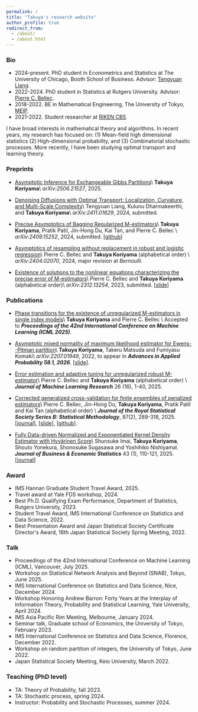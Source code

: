 ```yaml
---
permalink: /
title: "Takuya's research website"
author_profile: true
redirect_from: 
  - /about/
  - /about.html
---
```


<!-- ### About me
I am a first-year Ph.D. student in Statistics at The University of Chicago, Booth School of Business. I'm broadly interested in mathematical theory and algorithm for statistics and machine learning. -->

<!-- Before joining UChicago, I spent two years as a Ph.D. student in Statistics at Rutgers University, working with Professor [Pierre C. Bellec](https://statweb.rutgers.edu/PCB71/). 

I received my Bachelor’s degree in 2022 from [the University of Tokyo](https://www.keisu.t.u-tokyo.ac.jp/en/), majoring in Math & CS.  -->
<!-- During my undergraduate studies, I also worked as a student researcher at [RIKEN Center for Brain Science](https://cbs.riken.jp/en/).   -->

### Bio
* 2024-present. PhD student in Econometrics and Statistics at The University of Chicago, Booth School of Business.
 Advisor: [Tengyuan Liang](https://tyliang.github.io/). 
* 2022-2024. PhD student in Statistics at Rutgers University. Advisor: [Pierre C. Bellec](https://statweb.rutgers.edu/PCB71/). 
* 2018-2022. BE in Mathematical Engineering, The University of Tokyo, [MEIP](https://www.keisu.t.u-tokyo.ac.jp/en/). 
* 2021-2022. Student researcher at [RIKEN CBS](https://cbs.riken.jp/en/about/)


I have broad interests in mathematical theory and algorithms. In recent years, my research has focused on:
(1) Mean-field high dimensional statistics
(2) High-dimensional probability, and 
(3) Combinatorial stochastic processes.
More recently, I have been studying optimal transport and learning theory. 

### Preprints 
* [Asymptotic Inference for Exchangeable Gibbs Partitions](https://arxiv.org/abs/2506.21527)\\
__Takuya Koriyama__\\
*arXiv:2506.21527*, 2025. 

* [Denoising Diffusions with Optimal Transport: Localization, Curvature, and Multi-Scale Complexity](https://arxiv.org/abs/2411.01629)\\
Tengyuan Liang, Kulunu Dharmakeerthi, and __Takuya Koriyama__\\
*arXiv:2411.01629*, 2024, submitted.

* [Precise Asymptotics of Bagging Regularized M-estimators](https://arxiv.org/abs/2409.15252)\\
__Takuya Koriyama__, Pratik Patil, Jin-Hong Du, Kai Tan, and Pierre C. Bellec \\
*arXiv:2409.15252*, 2024, submitted. [[github](https://github.com/jaydu1/subagging-asymptotics)]

* [Asymptotics of resampling without replacement in robust and logistic regression](https://arxiv.org/abs/2404.02070)\\
Pierre C. Bellec and __Takuya Koriyama__ (alphabetical order) \\
*arXiv:2404.02070*, 2024, major revision at *Bernoulli*.

* [Existence of solutions to the nonlinear equations characterizing the precise error of M-estimators](https://arxiv.org/abs/2312.13254)\\
Pierre C. Bellec and __Takuya Koriyama__ (alphabetical order)\\
*arXiv:2312.13254*, 2023, submitted. [[slide](../files/nonlinear_system_slide.pdf)]

### Publications
* [Phase transitions for the existence of unregularized M-estimators in single index models](https://arxiv.org/abs/2501.03163)\\
__Takuya Koriyama__ and Pierre C. Bellec \\
Accepted to __*Proceedings of the 42nd International Conference on Machine Learning (ICML 2025)*__. 

* [Asymptotic mixed normality of maximum likelihood estimator for Ewens--Pitman partition](https://arxiv.org/abs/2207.01949v4)\\
__Takuya Koriyama__, Takeru Matsuda and Fumiyasu Komaki\\
*arXiv:2207.01949*, 2022, to appear in __*Advances in Applied Probability 58.1, 2026*__.  [[slide](../files/slide_ep.pdf)]. 

* [Error estimation and adaptive tuning for unregularized robust M-estimator](https://jmlr.org/papers/v26/24-0060.html)\\
Pierre C. Bellec and __Takuya Koriyama__ (alphabetical order) \\
__*Journal of Machine Learning Research*__ 26 (16), 1-40, 2025.

* [Corrected generalized cross-validation for finite ensembles of penalized estimators](https://arxiv.org/abs/2310.01374)\\
Pierre C. Bellec, Jin-Hong Du, __Takuya Koriyama__, Pratik Patil and Kai Tan (alphabetical order) \\
__*Journal of the Royal Statistical Society Series B: Statistical Methodology*__, 87(2), 289-318, 2025. [[journal](https://doi.org/10.1093/jrsssb/qkae092)], [[slide](../files/slide_cgcv.pdf)], [[github](https://github.com/kaitan365/CorrectedGCV)].

* [Fully Data-driven Normalized and Exponentiated Kernel Density Estimator with Hyvärinen Score](https://arxiv.org/abs/2212.00984)\\
Shunsuke Imai, __Takuya Koriyama__, Shouto Yonekura, Shonosuke Sugasawa and Yoshihiko Nishiyama\\
__*Journal of Business & Economic Statistics*__ 43 (1), 110-121, 2025. [[journal](https://www.tandfonline.com/doi/full/10.1080/07350015.2024.2326149?casa_token=_YOXJFqGXa0AAAAA%3AZCueJ9QbEp0N1Yvh8Bm0ieEefDcQECfZyzYWfPd2KTI_yxy9l7rt0cja6c5I4cyVJuAT7q2sfTzo)]

### Award
* IMS Hannan Graduate Student Travel Award, 2025.
* Travel award at Yale FDS workshop, 2024. 
* Best Ph.D. Qualifying Exam Performance, Department of Statistics, Rutgers University, 2023.
* Student Travel Award, IMS International Conference on Statistics and Data Science, 2022.
* Best Presentation Award and Japan Statistical Society Certificate Director's Award, 16th Japan Statistical Society Spring Meeting, 2022.  

### Talk
* Proceedings of the 42nd International Conference on Machine Learning (ICML), Vancouver, July 2025.
* Workshop on Statistical Network Analysis and Beyond (SNAB), Tokyo, June 2025.
* IMS International Conference on Statistics and Data Science, Nice, December 2024. 
* Workshop Honoring Andrew Barron: Forty Years at the Interplay of Information Theory, Probability and Statistical Learning, Yale University, April 2024. 
* IMS Asia Pacific Rim Meeting, Melbourne, January 2024. 
* Seminar talk, Graduate school of Economics, the University of Tokyo, February 2023. 
* IMS International Conference on Statistics and Data Science, Florence, December 2022.
* Workshop on random partition of integers, the University of Tokyo, June 2022.
* Japan Statistical Society Meeting, Keio University, March 2022.

### Teaching (PhD level)
* TA: Theory of Probability, fall 2023. 
* TA: Stochastic process, spring 2024.
* Instructor: Probability and Stochastic Processes, summer 2024. 


<!-- ### Education 
* 2024-present. PhD student in Econometrics and Statistics at The University of Chicago, Booth School of Business. Advisor: [Tengyuan Liang](https://tyliang.github.io/). 
* 2022-2024. PhD student in Statistics at Rutgers University. 
Advisors: [Pierre C. Bellec](https://statweb.rutgers.edu/PCB71/) and [Qiyang Han](https://statweb.rutgers.edu/qh85/).
* 2018-2022. Bachelor degree in Applied Mathematics, The University of Tokyo. 
Advisors: [Takeru Matsuda](http://www.stat.t.u-tokyo.ac.jp/~t-matsuda/) and [Fumiyasu Komaki](http://www.stat.t.u-tokyo.ac.jp/~komaki/index-e.html).  -->

